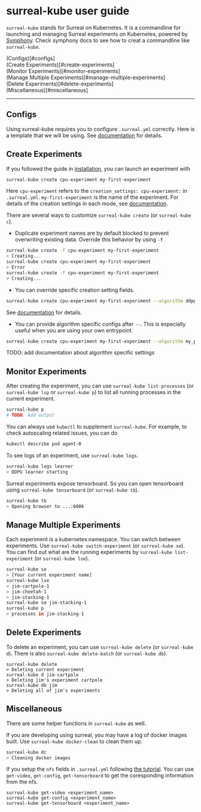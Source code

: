# surreal-kube user guide
`surreal-kube` stands for Surreal on Kubernetes. It is a commandline for launching and managing Surreal experiments on Kubernetes, powered by [Symphony](https://github.com/SurrealAI/symphony). Check symphony docs to see how to creat a commandline like `surreal-kube`.

(Configs)[#configs]  
(Create Experiments)[#create-experiments]  
(Monitor Experiments)[#monitor-experiments]  
(Manage Multiple Experiments)[#manage-multiple-experiments]  
(Delete Experiments)[#delete-experiments]  
(Miscellaneous)[#miscellaneous]  

---

## Configs
Using surreal-kube requires you to configure `.surreal.yml` correctly. Here is a template that we will be using. See [documentation](yaml_config.md) for details.

## Create Experiments
If you followed the guide in [installation](installation.md), you can launch an experiment with 
```bash
surreal-kube create cpu-experiment my-first-experiment
```
Here `cpu-experiment` refers to the `creation_settings: cpu-experiment:`  in `.surreal.yml`. `my-first-experiment` is the name of the experiment. For details of the creation settings in each mode, see [documentation](creation_settings.md). 

There are several ways to customize `surreal-kube create` (or `surreal-kube c`).

* Duplicate experiment names are by default blocked to prevent overwriting existing data. Override this behavior by using `-f`
```bash
surreal-kube create -f cpu-experiment my-first-experiment
> Creating...
surreal-kube create cpu-experiment my-first-experiment
> Error
surreal-kube create -f cpu-experiment my-first-experiment
> Creating...
```

* You can override specific creation setting fields.
```bash
surreal-kube create cpu-experiment my-first-experiment --algorithm ddpg --num-agents 100
```
See [documentation](creation_settings.md) for details.

* You can provide algorithm specific configs after `--`. This is especially useful when you are using your own entrypoint.
```bash
surreal-kube create cpu-experiment my-first-experiment --algorithm my_ppo -- --use-alternative-loss
```
TODO: add documentation about algorithm specific settings

## Monitor Experiments
After creating the experiment, you can use `surreal-kube list-processes` (or `surreal-kube lsp` or `surreal-kube p`) to list all running processes in the current experiment.
```bash
surreal-kube p
# TODO: Add output
```

You can always use `kubectl` to supplement `surreal-kube`. For example, to check autoscaling related issues, you can do
```bash
kubectl describe pod agent-0
```

To see logs of an experiment, use `surreal-kube logs`. 
```bash
surreal-kube logs learner
> DDPG learner starting
```

Surreal experiments expose tensorboard. So you can open tensorboard using `surreal-kube tensorboard` (or `surreal-kube tb`).
```bash
surreal-kube tb
> Opening browser to ...:6006
```

## Manage Multiple Experiments
Each experiment is a kubernetes namespace. You can switch between experiments. Use `surreal-kube switch-experiment` (or `surreal-kube se`). You can find out what are the running experiments by `surreal-kube list-experiment` (or `surreal-kube lse`). 
```bash
surreal-kube se
> [Your current experiment name]
surreal-kube lse
> jim-cartpole-1
> jim-cheetah-1
> jim-stacking-1
surreal-kube se jim-stacking-1
surreal-kube p
> processes in jim-stacking-1
```

## Delete Experiments
To delete an experiment, you can use `surreal-kube delete` (or `surreal-kube d`). There is also `surreal-kube delete-batch` (or `surreal-kube db`).
```
surreal-kube delete
> Deleting current experiment
surreal-kube d jim-cartpole
> Deleting jim's experiment cartpole
surreal-kube db jim
> Deleting all of jim's experiments
```

## Miscellaneous 
There are some helper functions in `surreal-kube` as well.

If you are developing using surreal, you may have a log of docker images built. Use `surreal-kube docker-clean` to clean them up.
```bash
surreal-kube dc
> Cleaning docker images
```

If you setup the `nfs` fields in `.surreal.yml` following [the tutorial](surreal_kube_gke.md#create-the-cluster). You can use `get-video`, `get-config`, `get-tensorboard` to get the coresponding information from the nfs.
```
surreal-kube get-video <experiment_name>
surreal-kube get-config <experiment_name>
surreal-kube get-tensorboard <experiment_name>
```

